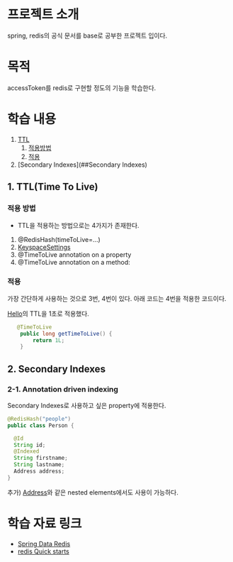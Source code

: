 # 프로젝트 소개
spring, redis의 공식 문서를 base로 공부한 프로젝트 입이다.

# 목적
accessToken를 redis로 구현할 정도의 기능을 학습한다.

# 학습 내용
1. [TTL](##TTL)
   1. [적용방법](###적용-방법)
   2. [적용](###적용)
2. [Secondary Indexes](##Secondary Indexes)


## 1. TTL(Time To Live)
### 적용 방법
+ TTL을 적용하는 방법으로는 4가지가 존재한다. 
1. @RedisHash(timeToLive=…)
2. [KeyspaceSettings](https://docs.spring.io/spring-data/redis/reference/redis/redis-repositories/keyspaces.html)
3. @TimeToLive annotation on a property 
4. @TimeToLive annotation on a method:

### 적용
가장 간단하게 사용하는 것으로 3번, 4번이 있다. 아래 코드는 4번을 적용한 코드이다.

[Hello](src/main/java/com/example/redisstudy/domain/Hello.java)의 TTL을 1초로 적용했다.
~~~ java
   @TimeToLive
    public long getTimeToLive() {
        return 1L;
    }
~~~

## 2. Secondary Indexes
### 2-1. Annotation driven indexing
Secondary Indexes로 사용하고 싶은 property에 적용한다.
~~~ java
@RedisHash("people")
public class Person {

  @Id 
  String id;
  @Indexed 
  String firstname;
  String lastname;
  Address address;
}
~~~
추가) [Address](src/main/java/com/example/redisstudy/domain/Address.java)와 같은 nested elements에서도 사용이 가능하다.



# 학습 자료 링크
+ [Spring Data Redis](https://docs.spring.io/spring-data/redis/reference/index.html)
+ [redis Quick starts](https://redis.io/docs/latest/develop/get-started/)





